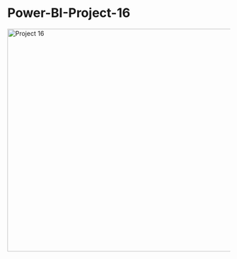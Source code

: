 # Power-BI-Project-16

<img width="892" height="505" alt="Project 16" src="https://github.com/user-attachments/assets/066eec4c-9d1a-4c0b-abbb-d2e2c228b0a8" />

